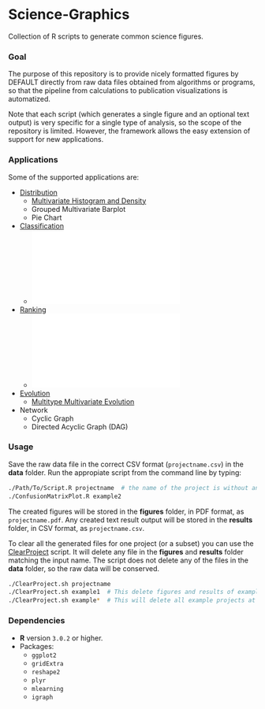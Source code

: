 # Science-Graphics
Collection of R scripts to generate common science figures.

### Goal
The purpose of this repository is to provide nicely formatted figures by DEFAULT directly from raw data files obtained from algorithms or programs, so that the pipeline from calculations to publication visualizations is automatized. 

Note that each script (which generates a single figure and an optional text output) is very specific for a single type of analysis, so the scope of the repository is limited. However, the framework allows the easy extension of support for new applications.

### Applications
Some of the supported applications are:
- [Distribution](source/Distribution.R)
  - [Multivariate Histogram and Density](figures/example1.pdf)
  - Grouped Multivariate Barplot
  - Pie Chart
- [Classification](source/Classification.R)
  - ![Confusion Matrix](figures/example2.pdf)
- [Ranking](source/Ranking.R)
  - ![Precision-Recall Curve](figures/example3.pdf)
- [Evolution](source/Evolution.R)
  - [Multitype Multivariate Evolution](figures/example4.pdf)
- Network
  - Cyclic Graph
  - Directed Acyclic Graph (DAG)

### Usage
Save the raw data file in the correct CSV format (`projectname.csv`) in the **data** folder. 
Run the appropiate script from the command line by typing:

```bash
./Path/To/Script.R projectname  # the name of the project is without any extension
./ConfusionMatrixPlot.R example2
```

The created figures will be stored in the **figures** folder, in PDF format, as `projectname.pdf`.
Any created text result output will be stored in the **results** folder, in CSV format, as `projectname.csv`.

To clear all the generated files for one project (or a subset) you can use the [ClearProject](scripts/ClearProject.sh) script. 
It will delete any file in the **figures** and **results** folder matching the input name.
The script does not delete any of the files in the **data** folder, so the raw data will be conserved.

```bash
./ClearProject.sh projectname
./ClearProject.sh example1  # This delete figures and results of example1
./ClearProject.sh example*  # This will delete all example projects at once
```

### Dependencies
- **R** version `3.0.2` or higher.
- Packages: 
  - `ggplot2`
  - `gridExtra`
  - `reshape2`
  - `plyr`
  - `mlearning`
  - `igraph`

